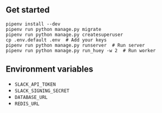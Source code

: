 ## Get started

```shell
pipenv install --dev
pipenv run python manage.py migrate
pipenv run python manage.py createsuperuser
cp .env.default .env  # Add your keys
pipenv run python manage.py runserver  # Run server
pipenv run python manage.py run_huey -w 2  # Run worker
```

## Environment variables

- `SLACK_API_TOKEN`
- `SLACK_SIGNING_SECRET`
- `DATABASE_URL`
- `REDIS_URL`
